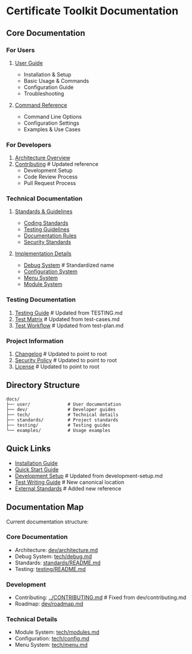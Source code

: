 # Certificate Toolkit Documentation

## Core Documentation

### For Users

1. [User Guide](user/README.md)
   - Installation & Setup
   - Basic Usage & Commands
   - Configuration Guide
   - Troubleshooting

2. [Command Reference](user/commands.md)
   - Command Line Options
   - Configuration Settings
   - Examples & Use Cases

### For Developers

1. [Architecture Overview](dev/architecture.md)
2. [Contributing](../CONTRIBUTING.md)        # Updated reference
   - Development Setup
   - Code Review Process
   - Pull Request Process

### Technical Documentation

1. [Standards & Guidelines](standards/README.md)
   - [Coding Standards](standards/coding.md)
   - [Testing Guidelines](standards/testing.md)
   - [Documentation Rules](standards/documentation.md)
   - [Security Standards](standards/security.md)

2. [Implementation Details](tech/README.md)
   - [Debug System](tech/debug.md)                # Standardized name
   - [Configuration System](tech/config.md)
   - [Menu System](tech/menu.md)
   - [Module System](tech/modules.md)

### Testing Documentation

1. [Testing Guide](testing/README.md)     # Updated from TESTING.md
2. [Test Matrix](testing/test-matrix.md)  # Updated from test-cases.md
3. [Test Workflow](testing/workflow.md)   # Updated from test-plan.md

### Project Information

1. [Changelog](../../CHANGELOG.md)         # Updated to point to root
2. [Security Policy](../../SECURITY.md)    # Updated to point to root
3. [License](../../LICENSE.md)             # Updated to point to root

## Directory Structure

```
docs/
├── user/              # User documentation
├── dev/               # Developer guides
├── tech/              # Technical details
├── standards/         # Project standards
├── testing/           # Testing guides
└── examples/          # Usage examples
```

## Quick Links

- [Installation Guide](user/installation.md)
- [Quick Start Guide](user/quickstart.md)
- [Development Setup](dev/setup.md)     # Updated from development-setup.md
- [Test Writing Guide](testing/writing-tests.md)   # New canonical location
- [External Standards](standards/references.md)  # Added new reference

## Documentation Map

Current documentation structure:

### Core Documentation

- Architecture: [dev/architecture.md](dev/architecture.md)
- Debug System: [tech/debug.md](tech/debug.md)
- Standards: [standards/README.md](standards/README.md)
- Testing: [testing/README.md](testing/README.md)

### Development

- Contributing: [../CONTRIBUTING.md](../CONTRIBUTING.md)  # Fixed from dev/contributing.md
- Roadmap: [dev/roadmap.md](dev/roadmap.md)

### Technical Details

- Module System: [tech/modules.md](tech/modules.md)
- Configuration: [tech/config.md](tech/config.md)
- Menu System: [tech/menu.md](tech/menu.md)
